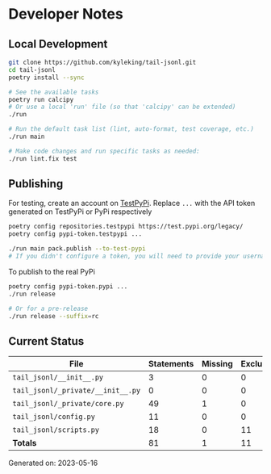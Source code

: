 # Developer Notes

## Local Development

```sh
git clone https://github.com/kyleking/tail-jsonl.git
cd tail-jsonl
poetry install --sync

# See the available tasks
poetry run calcipy
# Or use a local 'run' file (so that 'calcipy' can be extended)
./run

# Run the default task list (lint, auto-format, test coverage, etc.)
./run main

# Make code changes and run specific tasks as needed:
./run lint.fix test
```

## Publishing

For testing, create an account on [TestPyPi](https://test.pypi.org/legacy/). Replace `...` with the API token generated on TestPyPi or PyPi respectively

```sh
poetry config repositories.testpypi https://test.pypi.org/legacy/
poetry config pypi-token.testpypi ...

./run main pack.publish --to-test-pypi
# If you didn't configure a token, you will need to provide your username and password to publish
```

To publish to the real PyPi

```sh
poetry config pypi-token.pypi ...
./run release

# Or for a pre-release
./run release --suffix=rc
```

## Current Status

<!-- {cts} COVERAGE -->
| File                              |   Statements |   Missing |   Excluded | Coverage   |
|-----------------------------------|--------------|-----------|------------|------------|
| `tail_jsonl/__init__.py`          |            3 |         0 |          0 | 100.0%     |
| `tail_jsonl/_private/__init__.py` |            0 |         0 |          0 | 100.0%     |
| `tail_jsonl/_private/core.py`     |           49 |         1 |          0 | 97.1%      |
| `tail_jsonl/config.py`            |           11 |         0 |          0 | 100.0%     |
| `tail_jsonl/scripts.py`           |           18 |         0 |         11 | 95.5%      |
| **Totals**                        |           81 |         1 |         11 | 97.3%      |

Generated on: 2023-05-16
<!-- {cte} -->
